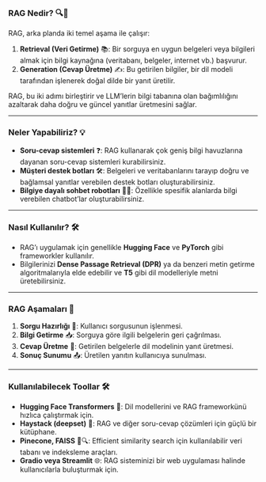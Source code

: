 ### RAG Nedir? 🔍🤖

RAG, arka planda iki temel aşama ile çalışır:

1. **Retrieval (Veri Getirme)** 📚: Bir sorguya en uygun belgeleri veya bilgileri almak için bilgi kaynağına (veritabanı, belgeler, internet vb.) başvurur.
2. **Generation (Cevap Üretme)** ✍️: Bu getirilen bilgiler, bir dil modeli tarafından işlenerek doğal dilde bir yanıt üretilir.

RAG, bu iki adımı birleştirir ve LLM’lerin bilgi tabanına olan bağımlılığını azaltarak daha doğru ve güncel yanıtlar üretmesini sağlar.

---

### Neler Yapabiliriz? 💡

- **Soru-cevap sistemleri** ❓: RAG kullanarak çok geniş bilgi havuzlarına dayanan soru-cevap sistemleri kurabilirsiniz.
- **Müşteri destek botları** 🛠️: Belgeleri ve veritabanlarını tarayıp doğru ve bağlamsal yanıtlar verebilen destek botları oluşturabilirsiniz.
- **Bilgiye dayalı sohbet robotları** 🤖💬: Özellikle spesifik alanlarda bilgi verebilen chatbot’lar oluşturabilirsiniz.

---

### Nasıl Kullanılır? 🛠️

- RAG’ı uygulamak için genellikle **Hugging Face** ve **PyTorch** gibi frameworkler kullanılır.
- Bilgilerinizi **Dense Passage Retrieval (DPR)** ya da benzeri metin getirme algoritmalarıyla elde edebilir ve **T5** gibi dil modelleriyle metni üretebilirsiniz.

---

### RAG Aşamaları 🔄

1. **Sorgu Hazırlığı** 📝: Kullanıcı sorgusunun işlenmesi.
2. **Bilgi Getirme** 📥: Sorguya göre ilgili belgelerin geri çağrılması.
3. **Cevap Üretme** 🧠: Getirilen belgelerle dil modelinin yanıt üretmesi.
4. **Sonuç Sunumu** 📤: Üretilen yanıtın kullanıcıya sunulması.

---

### Kullanılabilecek Toollar 🛠️

- **Hugging Face Transformers** 🚀: Dil modellerini ve RAG frameworkünü hızlıca çalıştırmak için.
- **Haystack (deepset)** 🌾: RAG ve diğer soru-cevap çözümleri için güçlü bir kütüphane.
- **Pinecone, FAISS** 🧠🔍: Efficient similarity search için kullanılabilir veri tabanı ve indeksleme araçları.
- **Gradio veya Streamlit** 🌐: RAG sisteminizi bir web uygulaması halinde kullanıcılarla buluşturmak için.

